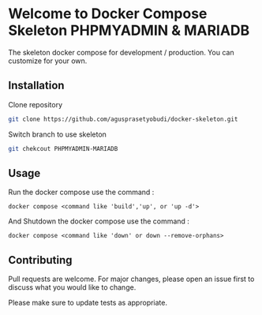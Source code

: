 # Welcome to Docker Compose Skeleton PHPMYADMIN & MARIADB

The skeleton docker compose for development / production.
You can customize for your own.

## Installation

Clone repository
```bash
git clone https://github.com/agusprasetyobudi/docker-skeleton.git
```
Switch branch to use skeleton
```bash
git chekcout PHPMYADMIN-MARIADB
```

## Usage
Run the docker compose use the command :
```
docker compose <command like 'build','up', or 'up -d'>
```
And 
Shutdown the docker compose use the command :
```
docker compose <command like 'down' or down --remove-orphans>
```

## Contributing

Pull requests are welcome. For major changes, please open an issue first
to discuss what you would like to change.

Please make sure to update tests as appropriate.
 